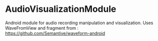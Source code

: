 # AudioVisualizationModule 

Android module for audio recording manipulation and visualization. Uses WaveFromView and fragment from : https://github.com/Semantive/waveform-android

